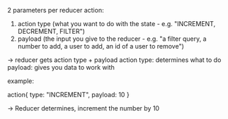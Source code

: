 2 parameters per reducer action:

1. action type
    (what you want to do with the state - e.g. "INCREMENT, DECREMENT, FILTER")
2. payload
    (the input you give to the reducer - e.g. "a filter query, a number to add, a user to add, an id of a user to remove")


-> reducer gets action type + payload
    action type: determines what to do
    payload: gives you data to work with

example:

action{
    type: "INCREMENT",
    payload: 10 
}

-> Reducer determines, increment the number by 10